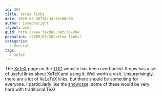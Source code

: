 ```yaml
---
id: 304
title: XeTeX links
date: 2009-05-30T16:34:53+00:00
author: josephwright
layout: post
guid: http://www.texdev.net/?p=304
permalink: /2009/05/30/xetex-links/
categories:
  - General
tags:
  - XeTeX
---
```

The <a title="XeTeX" href="http://www.tug.org/xetex/">XeTeX</a> page on the <a title="The TeX Users Group" href="http://www.tug.org">TUG</a> website has been overhauled. It now has a set of useful links about XeTeX and using it. Well worth a visit. Unsurprisingly, there are a lot of XeLaTeX links, but there should be something for everyone. I particularly like the <a title="XeTeX showcase" href="http://www.tug.org/mactex/src/Demos/XeTeX-showcase/">showcase</a>: some of these would be very hard with traditional TeX!
